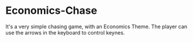 # Economics-Chase
It's a very simple chasing game, with an Economics Theme. The player can use the arrows in the keyboard to control keynes.
